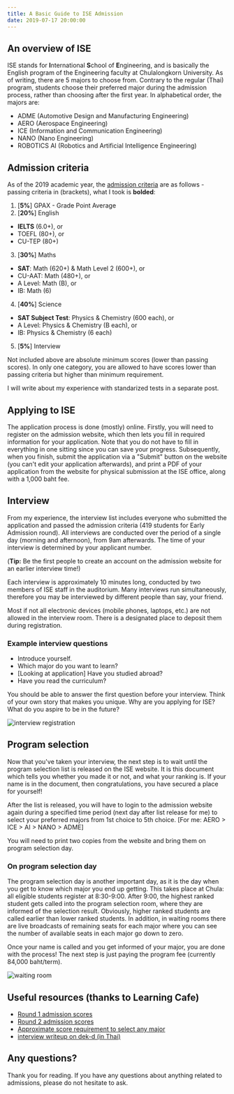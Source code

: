 ```yaml
---
title: A Basic Guide to ISE Admission
date: 2019-07-17 20:00:00
---
```


## An overview of ISE
ISE stands for **I**nternational **S**chool of **E**ngineering, and is basically the English program of the Engineering faculty at Chulalongkorn University. As of writing, there are 5 majors to choose from. Contrary to the regular (Thai) program, students choose their preferred major during the admission process, rather than choosing after the first year. In alphabetical order, the majors are:

* ADME (Automotive Design and Manufacturing Engineering)
* AERO (Aerospace Engineering)
* ICE (Information and Communication Engineering)
* NANO (Nano Engineering)
* ROBOTICS AI (Robotics and Artificial Intelligence Engineering)

## Admission criteria
As of the 2019 academic year, the [admission criteria](http://www.ise.eng.chula.ac.th/document/Admission/Admission_Criteria_2019.pdf) are as follows - passing criteria in (brackets), what I took is **bolded**:

1. [**5%**] GPAX - Grade Point Average
2. [**20%**] English
  * **IELTS** (6.0+), or
  * TOEFL (80+), or
  * CU-TEP (80+)
3. [**30%**] Maths
  * **SAT**: Math (620+) & Math Level 2 (600+), or
  * CU-AAT: Math (480+), or
  * A Level: Math (B), or
  * IB: Math (6)
4. [**40%**] Science
  * **SAT Subject Test**: Physics & Chemistry (600 each), or
  * A Level: Physics & Chemistry (B each), or
  * IB: Physics & Chemistry (6 each)
5. [**5%**] Interview

Not included above are absolute minimum scores (lower than passing scores). In only one category, you are allowed to have scores lower than passing criteria but higher than minimum requirement.

I will write about my experience with standarized tests in a separate post.

## Applying to ISE
The application process is done (mostly) online. Firstly, you will need to register on the admission website, which then lets you fill in required information for your application. Note that you do not have to fill in everything in one sitting since you can save your progress. Subsequently, when you finish, submit the application via a "Submit" button on the website (you can't edit your application afterwards), and print a PDF of your application from the website for physical submission at the ISE office, along with a 1,000 baht fee.

## Interview
From my experience, the interview list includes everyone who submitted the application and passed the admission criteria (419 students for Early Admission round). All interviews are conducted over the period of a single day (morning and afternoon), from 9am afterwards. The time of your interview is determined by your applicant number.

(**Tip:** Be the first people to create an account on the admission website for an earlier interview time!)

Each interview is approximately 10 minutes long, conducted by two members of ISE staff in the auditorium. Many interviews run simultaneously, therefore you may be interviewed by different people than say, your friend.

Most if not all electronic devices (mobile phones, laptops, etc.) are not allowed in the interview room. There is a designated place to deposit them during registration.

### Example interview questions
* Introduce yourself.
* Which major do you want to learn?
* [Looking at application] Have you studied abroad?
* Have you read the curriculum?

You should be able to answer the first question before your interview. Think of your own story that makes you unique. Why are you applying for ISE? What do you aspire to be in the future?

![interview registration](/images/interview-day.jpg)

## Program selection
Now that you've taken your interview, the next step is to wait until the program selection list is released on the ISE website. It is this document which tells you whether you made it or not, and what your ranking is. If your name is in the document, then congratulations, you have secured a place for yourself!

After the list is released, you will have to login to the admission website again during a specified time period (next day after list release for me) to select your preferred majors from 1st choice to 5th choice. [For me: AERO > ICE > AI > NANO > ADME]

You will need to print two copies from the website and bring them on program selection day.

### On program selection day
The program selection day is another important day, as it is the day when you get to know which major you end up getting. This takes place at Chula: all eligible students register at 8:30-9:00. After 9:00, the highest ranked student gets called into the program selection room, where they are informed of the selection result. Obviously, higher ranked students are called earlier than lower ranked students. In addition, in waiting rooms there are live broadcasts of remaining seats for each major where you can see the number of available seats in each major go down to zero.

Once your name is called and you get informed of your major, you are done with the process! The next step is just paying the program fee (currently 84,000 baht/term).

![waiting room](/images/waiting-zone.jpg)

## Useful resources (thanks to Learning Cafe)
* [Round 1 admission scores](https://www.facebook.com/LearningCafebydom9914/posts/985085548343687)
* [Round 2 admission scores](https://www.facebook.com/LearningCafebydom9914/posts/1038408659678042)
* [Approximate score requirement to select any major](https://www.facebook.com/LearningCafebydom9914/posts/1043175002534741)
* [interview writeup on dek-d (in Thai)](https://www.dek-d.com/board/view/3906604/)

## Any questions?
Thank you for reading. If you have any questions about anything related to admissions, please do not hesitate to ask.
